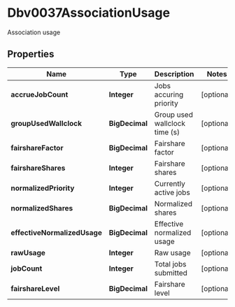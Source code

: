 

# Dbv0037AssociationUsage

Association usage

## Properties

| Name | Type | Description | Notes |
|------------ | ------------- | ------------- | -------------|
|**accrueJobCount** | **Integer** | Jobs accuring priority |  [optional] |
|**groupUsedWallclock** | **BigDecimal** | Group used wallclock time (s) |  [optional] |
|**fairshareFactor** | **BigDecimal** | Fairshare factor |  [optional] |
|**fairshareShares** | **Integer** | Fairshare shares |  [optional] |
|**normalizedPriority** | **Integer** | Currently active jobs |  [optional] |
|**normalizedShares** | **BigDecimal** | Normalized shares |  [optional] |
|**effectiveNormalizedUsage** | **BigDecimal** | Effective normalized usage |  [optional] |
|**rawUsage** | **Integer** | Raw usage |  [optional] |
|**jobCount** | **Integer** | Total jobs submitted |  [optional] |
|**fairshareLevel** | **BigDecimal** | Fairshare level |  [optional] |



